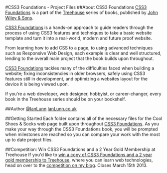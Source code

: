 #CSS3 Foundations - Project Files
##About CSS3 Foundations
[CSS3 Foundations](http://css3foundations.com/) is a part of the [Treehouse](http://teamtreehouse.com/) series of books, published by [John Wiley & Sons](http://wiley.com/).

[CSS3 Foundations](http://css3foundations.com/) is a hands-on approach to guide readers through the process of using CSS3 features and techniques to take a basic website template and turn it into a real-world, modern and future proof website.

From learning how to add CSS to a page, to using advanced techniques such as Responsive Web Design, each example is clear and well structured, lending to the overall main project that the book builds upon throughout.

[CSS3 Foundations](http://css3foundations.com/) tackles many of the difficulties faced when building a website; fixing inconsistencies in older browsers, safely using CSS3 features still in development, and optimizing a websites layout for the device it is being viewed upon.

If you’re a web developer, web designer, hobbyist, or career-changer, every book in the Treehouse series should be on your bookshelf.

##Author
[@IanLunn](http://twitter.com/IanLunn)
[IanLunn.co.uk](http://ianlunn.co.uk/)

##Getting Started
Each folder contains all of the necessary files for the Cool Shoes & Socks web page built upon throughout [CSS3 Foundations](http://css3foundations.com/). As you make your way through the CSS3 Foundations book, you will be prompted when milestones are reached so you can compare your work with the most up to date project files.

##Competition: Win CSS3 Foundations and a 2 Year Gold Membership at Treehouse
If you'd like to [win a copy of CSS3 Foundations and a 2 year gold membership to Treehouse](http://ianlunn.co.uk/articles/competition-win-a-2-year-treehouse-gold-membership-css3-foundations/), where you can learn web technologies, head on over to the [competition on my blog](http://ianlunn.co.uk/articles/competition-win-a-2-year-treehouse-gold-membership-css3-foundations/). Closes March 15th 2013.
